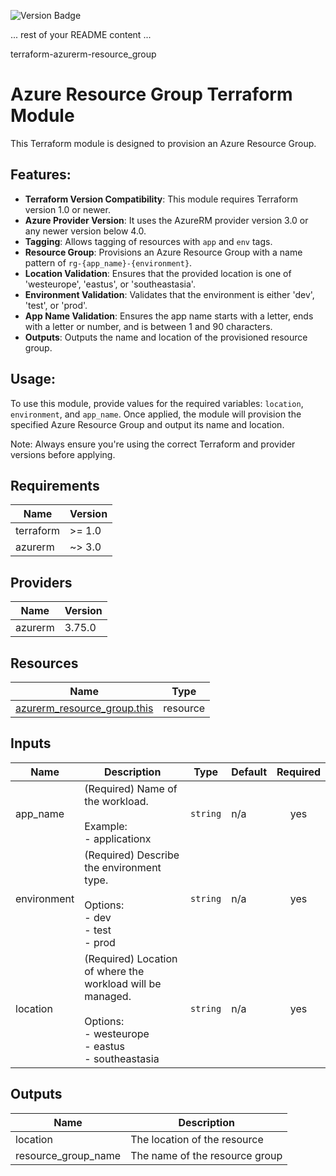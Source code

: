 ![Version Badge](https://img.shields.io/badge/Tag-0.0.1-blue)

... rest of your README content ...


terraform-azurerm-resource_group

<!-- BEGIN_TF_DOCS -->
# Azure Resource Group Terraform Module

This Terraform module is designed to provision an Azure Resource Group.

## Features:
- **Terraform Version Compatibility**: This module requires Terraform version 1.0 or newer.
- **Azure Provider Version**: It uses the AzureRM provider version 3.0 or any newer version below 4.0.
- **Tagging**: Allows tagging of resources with `app` and `env` tags.
- **Resource Group**: Provisions an Azure Resource Group with a name pattern of `rg-{app_name}-{environment}`.
- **Location Validation**: Ensures that the provided location is one of 'westeurope', 'eastus', or 'southeastasia'.
- **Environment Validation**: Validates that the environment is either 'dev', 'test', or 'prod'.
- **App Name Validation**: Ensures the app name starts with a letter, ends with a letter or number, and is between 1 and 90 characters.
- **Outputs**: Outputs the name and location of the provisioned resource group.

## Usage:
To use this module, provide values for the required variables: `location`, `environment`, and `app_name`.
Once applied, the module will provision the specified Azure Resource Group and output its name and location.

Note: Always ensure you're using the correct Terraform and provider versions before applying.

## Requirements

| Name | Version |
|------|---------|
| terraform | >= 1.0 |
| azurerm | ~> 3.0 |

## Providers

| Name | Version |
|------|---------|
| azurerm | 3.75.0 |

## Resources

| Name | Type |
|------|------|
| [azurerm_resource_group.this](https://registry.terraform.io/providers/hashicorp/azurerm/latest/docs/resources/resource_group) | resource |

## Inputs

| Name | Description | Type | Default | Required |
|------|-------------|------|---------|:--------:|
| app\_name | (Required) Name of the workload.<br><br>  Example:<br>  - applicationx | `string` | n/a | yes |
| environment | (Required) Describe the environment type.<br><br>  Options:<br>  - dev<br>  - test<br>  - prod | `string` | n/a | yes |
| location | (Required) Location of where the workload will be managed.<br><br>  Options:<br>  - westeurope<br>  - eastus<br>  - southeastasia | `string` | n/a | yes |

## Outputs

| Name | Description |
|------|-------------|
| location | The location of the resource |
| resource\_group\_name | The name of the resource group |
<!-- END_TF_DOCS -->